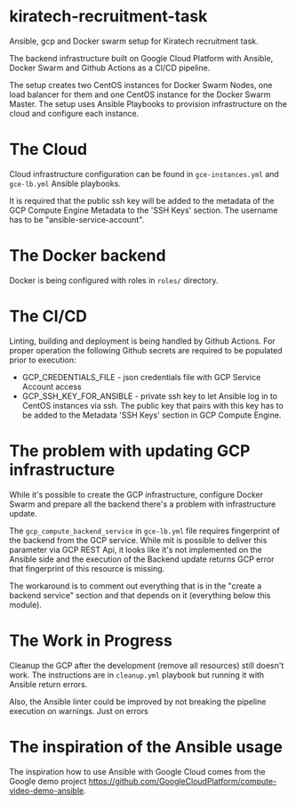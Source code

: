 # kiratech-recruitment-task
Ansible, gcp and Docker swarm setup for Kiratech recruitment task.

The backend infrastructure built on Google Cloud Platform with Ansible, Docker Swarm and 
Github Actions as a CI/CD pipeline.

The setup creates two CentOS instances for Docker Swarm Nodes, one load balancer for them 
and one CentOS instance for the Docker Swarm Master. The setup uses Ansible Playbooks to 
provision infrastructure on the cloud and configure each instance. 

# The Cloud

Cloud infrastructure configuration can be found in `gce-instances.yml` and `gce-lb.yml` 
Ansible playbooks.

It is required that the public ssh key will be added to the metadata of the GCP Compute 
Engine Metadata to the 'SSH Keys' section. The username has to be "ansible-service-account".

# The Docker backend

Docker is being configured with roles in `roles/` directory.

# The CI/CD

Linting, building and deployment is being handled by Github Actions. For proper
operation the following Github secrets are required to be populated prior to 
execution:

- GCP_CREDENTIALS_FILE - json credentials file with GCP Service Account access
- GCP_SSH_KEY_FOR_ANSIBLE - private ssh key to let Ansible log in to CentOS 
    instances via ssh. The public key that pairs with this key has to be added
    to the Metadata 'SSH Keys' section in GCP Compute Engine.

# The problem with updating GCP infrastructure

While it's possible to create the GCP infrastructure, configure Docker Swarm and
prepare all the backend there's a problem with infrastructure update.

The `gcp_compute_backend_service` in `gce-lb.yml` file requires fingerprint of the
backend from the GCP service. While mit is possible to deliver this parameter
via GCP REST Api, it looks like it's not implemented on the Ansible side and 
the execution of the Backend update returns GCP error that fingerprint of
this resource is missing. 

The workaround is to comment out everything that is in the "create a backend service" 
section and that depends on it (everything below this module).

# The Work in Progress

Cleanup the GCP after the development (remove all resources) still doesn't work.
The instructions are in `cleanup.yml` playbook but running it with Ansible return 
errors.

Also, the Ansible linter could be improved by not breaking the pipeline execution
on warnings. Just on errors


# The inspiration of the Ansible usage

The inspiration how to use Ansible with Google Cloud comes from the Google 
demo project https://github.com/GoogleCloudPlatform/compute-video-demo-ansible. 
